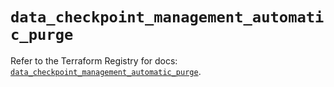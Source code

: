 # `data_checkpoint_management_automatic_purge`

Refer to the Terraform Registry for docs: [`data_checkpoint_management_automatic_purge`](https://registry.terraform.io/providers/checkpointsw/checkpoint/2.11.0/docs/data-sources/management_automatic_purge).
